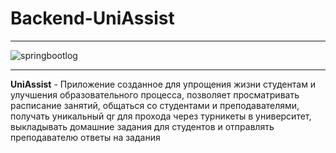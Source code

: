 # Backend-UniAssist
___
![springbootlog](https://img.shields.io/badge/Spring%20Boot-3.4.0-ED8B00?style=for-the-badge&labelColor=6db33f&color=808080&logo=Spring%20Boot&logoColor=white[Spring)
___
**UniAssist** - Приложение созданное для упрощения жизни студентам и улучшения образовательного процесса, позволяет просматривать расписание занятий, общаться со студентами и преподавателями, получать уникальный qr для прохода через турникеты в университет, выкладывать домашние задания для студентов и отправлять преподавателю ответы на задания
